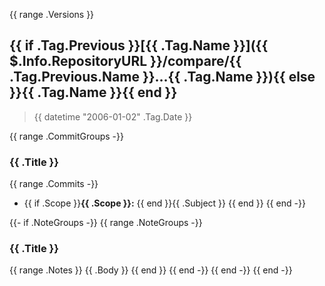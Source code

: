 {{ range .Versions }}
<a name="{{ .Tag.Name }}"></a>
## {{ if .Tag.Previous }}[{{ .Tag.Name }}]({{ $.Info.RepositoryURL }}/compare/{{ .Tag.Previous.Name }}...{{ .Tag.Name }}){{ else }}{{ .Tag.Name }}{{ end }}

> {{ datetime "2006-01-02" .Tag.Date }}

{{ range .CommitGroups -}}
### {{ .Title }}

{{ range .Commits -}}
* {{ if .Scope }}**{{ .Scope }}:** {{ end }}{{ .Subject }}
{{ end }}
{{ end -}}

{{- if .NoteGroups -}}
{{ range .NoteGroups -}}
### {{ .Title }}

{{ range .Notes }}
{{ .Body }}
{{ end }}
{{ end -}}
{{ end -}}
{{ end -}}